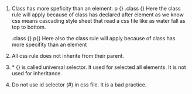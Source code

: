 1.  Class has more speficity than an element.
    p {}
    .class {}
    Here the class rule will apply because of class has declared after element as we know css means cascading style sheet that read a css file like as water fall as top to bottom.

    .class {}
    p{}
    Here also the class rule will apply because of class has more specifity than an element

2.  All css rule does not inherite from their parent.
3.  \* {} is called universal selector. It used for selected all elements. It is not used for inheritance.
4.  Do not use id selector (#) in css file. It is a bad practice.
